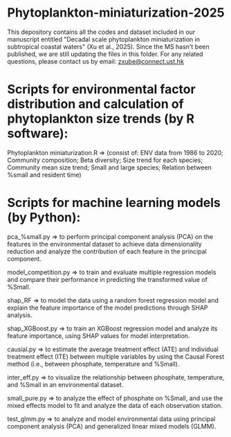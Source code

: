 # Phytoplankton-miniaturization-2025

This depository contains all the codes and dataset included in our manuscript entitled "Decadal scale phytoplankton miniaturization in subtropical coastal waters" (Xu et al., 2025).
Since the MS hasn't been published, we are still updating the files in this folder.
For any related questions, please contact us by email: zxube@connect.ust.hk



# Scripts for environmental factor distribution and calculation of phytoplankton size trends (by R software):
Phytoplankton miniaturization.R
=> (consist of: ENV data from 1986 to 2020; Community composition; Beta diversity; Size trend for each species; Community mean size trend; Small and large species; Relation between %small and resident time)
        

# Scripts for machine learning models (by Python):

pca_%small.py 
=> to perform principal component analysis (PCA) on the features in the environmental dataset to achieve data dimensionality reduction and analyze the contribution of each feature in the principal component.

model_competition.py 
=> to train and evaluate multiple regression models and compare their performance in predicting the transformed value of %Small.

shap_RF 
=> to model the data using a random forest regression model and explain the feature importance of the model predictions through SHAP analysis. 

shap_XGBoost.py 
=> to train an XGBoost regression model and analyze its feature importance, using SHAP values ​​for model interpretation.

causial.py 
=> to estimate the average treatment effect (ATE) and individual treatment effect (ITE) between multiple variables by using the Causal Forest method (i.e., between phosphate, temperature and %Small).

inter_eff.py 
=> to visualize the relationship between phosphate, temperature, and %Small in an environmental dataset.

small_pure.py 
=> to analyze the effect of phosphate on %Small, and use the mixed effects model to fit and analyze the data of each observation station.

test_glmm.py => to analyze and model environmental data using principal component analysis (PCA) and generalized linear mixed models (GLMM).


